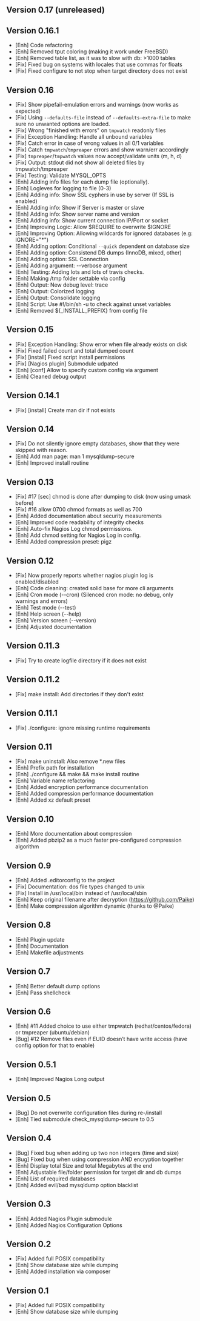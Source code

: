 Version 0.17 (unreleased)
------------


Version 0.16.1
--------------

- [Enh]     Code refactoring
- [Enh]     Removed tput coloring (making it work under FreeBSD)
- [Enh]     Removed table list, as it was to slow with db: >1000 tables
- [Fix]     Fixed bug on systems with locales that use commas for floats
- [Fix]     Fixed configure to not stop when target directory does not exist


Version 0.16
------------

- [Fix]     Show pipefail-emulation errors and warnings (now works as expected)
- [Fix]     Using `--defaults-file` instead of `--defaults-extra-file` to make sure no unwanted options are loaded.
- [Fix]     Wrong "finished with errors" on `tmpwatch` readonly files
- [Fix]     Exception Handling: Handle all unbound variables
- [Fix]     Catch error in case of wrong values in all 0/1 variables
- [Fix]     Catch `tmpwatch`/`tmpreaper` errors and show warn/err accordingly
- [Fix]     `tmpreaper`/`tmpwatch` values now accept/validate units (m, h, d)
- [Fix]     Output: stdout did not show all deleted files by tmpwatch/tmpreaper
- [Fix]     Testing: Validate MYSQL_OPTS
- [Enh]     Adding info files for each dump file (optionally).
- [Enh]     Logleves for logging to file (0-3)
- [Enh]     Adding info: Show SSL cyphers in use by server (If SSL is enabled)
- [Enh]     Adding info: Show if Server is master or slave
- [Enh]     Adding info: Show server name and version
- [Enh]     Adding info: Show current connection IP/Port or socket
- [Enh]     Improving Logic: Allow $REQUIRE to overwrite $IGNORE
- [Enh]     Improving Option: Allowing wildcards for ignored databases (e.g: IGNORE="*")
- [Enh]     Adding option: Conditional `--quick` dependent on database size
- [Enh]     Adding option: Consistend DB dumps (InnoDB, mixed, other)
- [Enh]     Adding option: SSL Connection
- [Enh]     Adding argument: --verbose argument
- [Enh]     Testing: Adding lots and lots of travis checks.
- [Enh]     Making /tmp folder settable via config
- [Enh]     Output: New debug level: trace
- [Enh]     Output: Colorized logging
- [Enh]     Output: Consolidate logging
- [Enh]     Script: Use #!/bin/sh -u to check against unset variables
- [Enh]     Removed ${_INSTALL_PREFIX} from config file


Version 0.15
------------

- [Fix]     Exception Handling: Show error when file already exists on disk
- [Fix]     Fixed failed count and total dumped count
- [Fix]     [install] Fixed script install permissions
- [Fix]     [Nagios plugin] Submodule udpated
- [Enh]     [conf] Allow to specify custom config via argument
- [Enh]     Cleaned debug output


Version 0.14.1
--------------

- [Fix]     [install] Create man dir if not exists


Version 0.14
------------

- [Fix]     Do not silently ignore empty databases, show that they were skipped with reason.
- [Enh]     Add man page: man 1 mysqldump-secure
- [Enh]     Improved install routine


Version 0.13
------------

- [Fix]     #17 [sec] chmod is done after dumping to disk (now using umask before)
- [Fix]     #16 allow 0700 chmod formats as well as 700
- [Enh]     Added documentation about security measurements
- [Enh]     Improved code readability of integrity checks
- [Enh]     Auto-fix Nagios Log chmod permissions.
- [Enh]     Add chmod setting for Nagios Log in config.
- [Enh]     Added compression preset: pigz


Version 0.12
------------

- [Fix]     Now properly reports whether nagios plugin log is enabled/disabled
- [Enh]     Code cleaning: created solid base for more cli arguments
- [Enh]     Cron mode (--cron) (Silenced cron mode: no debug, only warnings and errors)
- [Enh]     Test mode (--test)
- [Enh]     Help screen (--help)
- [Enh]     Version screen (--version)
- [Enh]     Adjusted documentation


Version 0.11.3
--------------

- [Fix]     Try to create logfile directory if it does not exist


Version 0.11.2
--------------

- [Fix]     make install: Add directories if they don't exist


Version 0.11.1
--------------

- [Fix]     ./configure: ignore missing runtime requirements


Version 0.11
------------

- [Fix]     make uninstall: Also remove *.new files
- [Enh]     Prefix path for installation
- [Enh]     ./configure && make && make install routine
- [Enh]     Variable name refactoring
- [Enh]     Added encryption performance documentation
- [Enh]     Added compression performance documentation
- [Enh]     Added xz default preset


Version 0.10
------------

- [Enh]     More documentation about compression
- [Enh]     Added pbzip2 as a much faster pre-configured compression algorithm


Version 0.9
-----------

- [Enh]     Added .editorconfig to the project
- [Fix]     Documentation: dos file types changed to unix
- [Fix]     Install in /usr/local/bin instead of /usr/local/sbin
- [Enh]     Keep original filename after decryption (https://github.com/Paike)
- [Enh]     Make compression algorithm dynamic (thanks to @Paike)


Version 0.8
-----------

- [Enh]     Plugin update
- [Enh]     Documentation
- [Enh]     Makefile adjustments


Version 0.7
-----------

- [Enh]     Better default dump options
- [Enh]     Pass shellcheck


Version 0.6
-----------

- [Enh]     #11 Added choice to use either tmpwatch (redhat/centos/fedora) or tmpreaper (ubuntu/debian)
- [Bug]     #12 Remove files even if EUID doesn’t have write access (have config option for that to enable)


Version 0.5.1
-----------

- [Enh]     Improved Nagios Long output


Version 0.5
-----------

- [Bug]     Do not overwrite configuration files during re-/install
- [Enh]     Tied submodule check_mysqldump-secure to 0.5


Version 0.4
-----------

- [Bug]     Fixed bug when adding up two non integers (time and size)
- [Bug]     Fixed bug when using compression AND encryption together
- [Enh]     Display total Size and total Megabytes at the end
- [Enh]     Adjustable file/folder permission for target dir and db dumps
- [Enh]     List of required databases
- [Enh]     Added evil/bad mysqldump option blacklist


Version 0.3
-----------

- [Enh]     Added Nagios Plugin submodule
- [Enh]     Added Nagios Configuration Options


Version 0.2
-----------

- [Fix]     Added full POSIX compatibility
- [Enh]     Show database size while dumping
- [Enh]     Added installation via composer


Version 0.1
-----------

- [Fix]     Added full POSIX compatibility
- [Enh]     Show database size while dumping

